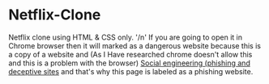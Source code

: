 # Netflix-Clone
Netflix clone using HTML &amp; CSS only. '/n'
If you are going to open it in Chrome browser then it will marked as a dangerous website because this is a copy of a website and (As I Have researched chrome doesn't allow this and this is a problem with the browser) <a href="https://developers.google.com/search/docs/monitor-debug/security/social-engineering?hl=en">Social engineering (phishing and deceptive sites<a> and that's why this page is labeled as a phishing website.
